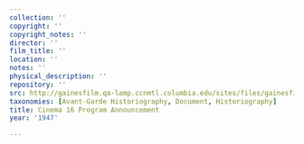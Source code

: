 ```yaml
---
collection: ''
copyright: ''
copyright_notes: ''
director: ''
film_title: ''
location: ''
notes: ''
physical_description: ''
repository: ''
src: http://gainesfilm.qa-lamp.ccnmtl.columbia.edu/sites/files/gainesfilm/images/vogel_program_announcement.jpg
taxonomies: [Avant-Garde Historiography, Document, Historiography]
title: Cinema 16 Program Announcement
year: '1947'

---
```

